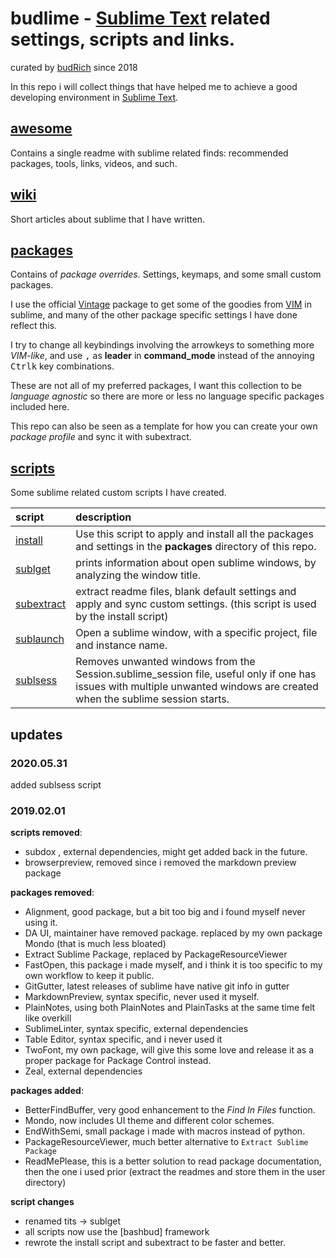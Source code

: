 # budlime - [Sublime Text] related settings, scripts and links.
curated by [budRich] since 2018  

In this repo i will collect things that have helped me to achieve a good developing environment in [Sublime Text].  

## [awesome]

Contains a single readme with sublime related finds: recommended packages, tools, links, videos, and such.

## [wiki]

Short articles about sublime that I have written.

## [packages]

Contains of *package overrides*. Settings, keymaps, and some small custom packages.

I use the official [Vintage] package to get some of the goodies from [VIM] in sublime, and many of the other package specific settings I have done reflect this.  

I try to change all keybindings involving the arrowkeys to something more *VIM-like*, and use <kbd>,</kbd> as **leader** in **command_mode** instead of the annoying <kbd>Ctrl</kbd><kbd>k</kbd> key combinations.

These are not all of my preferred packages, I want this collection to be *language agnostic* so there are more or less no language specific packages included here.

This repo can also be seen as a template for how you can create your own *package profile* and sync it with subextract.

## [scripts]  

Some sublime related custom scripts I have created.  

| script       | description
|:-------------|:---------------------------
| [install]    | Use this script to apply and install all the packages and settings in the **packages** directory of this repo.
| [sublget]    | prints information about open sublime windows, by analyzing the window title.
| [subextract] | extract readme files, blank default settings and apply and sync custom settings. (this script is used by the install script)
| [sublaunch]  | Open a sublime window, with a specific project, file and instance name.          |
| [sublsess]  | Removes unwanted windows from the Session.sublime_session file, useful only if one has issues with multiple unwanted windows are created when the sublime session starts.          |

## updates

### 2020.05.31
added sublsess script

### 2019.02.01

**scripts removed**:  
- subdox , external dependencies, might get added back in the future.
- browserpreview, removed since i removed the markdown preview package

**packages removed**:  
- Alignment, good package, but a bit too big and i found myself never using it.
- DA UI, maintainer have removed package. replaced by my own package Mondo (that is much less bloated)
- Extract Sublime Package, replaced by PackageResourceViewer
- FastOpen, this package i made myself, and i think it is too specific to my own workflow to keep it public.
- GitGutter, latest releases of sublime have native git info in gutter
- MarkdownPreview, syntax specific, never used it myself.
- PlainNotes, using both PlainNotes and PlainTasks at the same time felt like overkill
- SublimeLinter, syntax specific, external dependencies
- Table Editor, syntax specific, and i never used it
- TwoFont, my own package, will give this some love and release it as a proper package for Package Control instead.
- Zeal, external dependencies

**packages added**:  
- BetterFindBuffer, very good enhancement to the *Find In Files* function.
- Mondo, now includes UI theme and different color schemes.
- EndWithSemi, small package i made with macros instead of python.
- PackageResourceViewer, much better alternative to `Extract Sublime Package`
- ReadMePlease, this is a better solution to read package documentation, then the one i used prior (extract the readmes and store them in the user directory)

**script changes**  
- renamed tits -> sublget
- all scripts now use the [bashbud] framework
- rewrote the install script and subextract to be faster and better.

[GTFM]: https://github.com/budlabs/GTFM
[install]: https://github.com/budlabs/budlime/tree/master/install
[VIM]: https://www.vim.org/
[Vintage]: http://www.sublimetext.com/docs/3/vintage.html
[Sublime Text]: https://www.sublimetext.com/
[subextract]: https://github.com/budlabs/budlime/tree/master/src/subextract
[sublget]: https://github.com/budlabs/budlime/tree/master/src/sublget
[install]: https://github.com/budlabs/budlime/tree/master/src/install
[sublaunch]: https://github.com/budlabs/budlime/tree/master/src/sublaunch
[sublsess]: https://github.com/budlabs/budlime/tree/master/src/sublsess
[awesome]: https://github.com/budlabs/budlime/tree/master/awesome
[wiki]: https://github.com/budlabs/budlime/tree/master/wiki
[packages]: https://github.com/budlabs/budlime/tree/master/packages
[scripts]: https://github.com/budlabs/budlime/tree/master/scripts
[budRich]: https://budrich.github.io/

